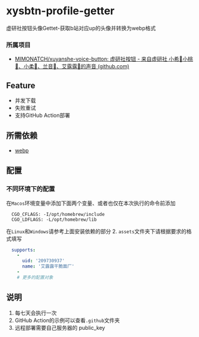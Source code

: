 # xysbtn-profile-getter
虚研社按钮头像Gettet-获取b站对应up的头像并转换为webp格式

### 所属项目

- [MIMONATCH/xuyanshe-voice-button: 虚研社按钮 - 来自虚研社 小希🤖小桃🍑、小柔💚、兰音🐇、艾露露🐻的声音 (github.com)](https://github.com/MIMONATCH/xuyanshe-voice-button)

## Feature
- 并发下载
- 失败重试
- 支持GitHub Action部署

## 所需依赖
- [webp](https://developers.google.com/speed/webp/download)

## 配置
### 不同环境下的配置  

在`Macos`环境变量中添加下面两个变量、或者也仅在本次执行的命令前添加
```shell
  CGO_CFLAGS: -I/opt/homebrew/include
  CGO_LDFLAGS: -L/opt/homebrew/lib
```
在`Linux`和`Windows`请参考上面安装依赖的部分
2. `assets`文件夹下请根据要求的格式填写
```yaml
  supports:
    -
      uid: '209730937'
      name: '艾露露干脆面厂'
    -
    # 更多的配置对象
```

## 说明

1. 每七天会执行一次
2. GitHub Action的示例可以查看`.github`文件夹
3. 远程部署需要自己服务器的 public_key
